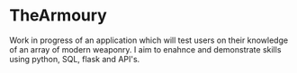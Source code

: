 # TheArmoury
Work in progress of an application which will test users on their knowledge of an array of modern weaponry. 
I aim to enahnce and demonstrate skills using python, SQL, flask and API's. 
